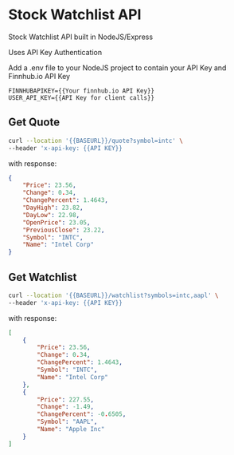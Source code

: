 # Stock Watchlist API

Stock Watchlist API built in NodeJS/Express

Uses API Key Authentication

Add a .env file to your NodeJS project to contain your API Key and Finnhub.io API Key

```
FINNHUBAPIKEY={{Your finnhub.io API Key}}
USER_API_KEY={{API Key for client calls}}
```

## Get Quote

```bash
curl --location '{{BASEURL}}/quote?symbol=intc' \
--header 'x-api-key: {{API KEY}}
```

with response:

```json
{
    "Price": 23.56,
    "Change": 0.34,
    "ChangePercent": 1.4643,
    "DayHigh": 23.82,
    "DayLow": 22.98,
    "OpenPrice": 23.05,
    "PreviousClose": 23.22,
    "Symbol": "INTC",
    "Name": "Intel Corp"
}
```

## Get Watchlist

```bash
curl --location '{{BASEURL}}/watchlist?symbols=intc,aapl' \
--header 'x-api-key: {{API KEY}}
```

with response:

```json
[
    {
        "Price": 23.56,
        "Change": 0.34,
        "ChangePercent": 1.4643,
        "Symbol": "INTC",
        "Name": "Intel Corp"
    },
    {
        "Price": 227.55,
        "Change": -1.49,
        "ChangePercent": -0.6505,
        "Symbol": "AAPL",
        "Name": "Apple Inc"
    }
]
```
